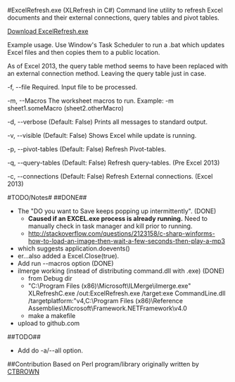 #ExcelRefresh.exe (XLRefresh in C#)
Command line utility to refresh Excel documents and their external connections, query tables and pivot tables.

[Download ExcelRefresh.exe](https://github.com/alapolloni/ExcelRefresh/blob/master/ExcelRefresh.exe?raw=true)

Example usage.  Use Window's Task Scheduler to run a .bat which updates Excel files and then copies them to a public location.  

As of Excel 2013, the query table method seems to have been replaced with an external connection method.  Leaving the query table just in case.

  -f, --file            Required. Input file to be processed.                          
                                                                                       
  -m, --Macros          The worksheet macros to run. Example: -m sheet1.someMacro (sheet2.otherMacro)                           
                                                                                       
  -d, --verbose         (Default: False) Prints all messages to standard output.                                                        
                                                                                       
  -v, --visible         (Default: False) Shows Excel while update is running.                                   
                                                                                       
  -p, --pivot-tables    (Default: False) Refresh Pivot-tables.                         
                                                                                       
  -q, --query-tables    (Default: False) Refresh query-tables. (Pre Excel 2013)        
                                                                                       
  -c, --connections     (Default: False) Refresh External connections. (Excel 2013)                                                          

#TODO/Notes#
##DONE##
 - The "DO you want to Save keeps popping up intermittently".  (DONE)
   - __Caused if an EXCEL.exe process is already running.__  Need to manually check in task manager and kill prior to running.
   - http://stackoverflow.com/questions/2123158/c-sharp-winforms-how-to-load-an-image-then-wait-a-few-seconds-then-play-a-mp3
  - which suggests application.doevents()
  - er...also added a Excel.Close(true). 
 - Add run --macros option (DONE)
 - ilmerge working (instead of distributing command.dll with .exe) (DONE)
    - from Debug dir
     - "C:\Program Files (x86)\Microsoft\ILMerge\ilmerge.exe" XLRefreshC.exe /out:ExcelRefresh.exe /target:exe CommandLine.dll /targetplatform:"v4,C:\Program Files (x86)\Reference Assemblies\Microsoft\Framework\.NETFramework\v4.0
    - make a makefile
 - upload to github.com
 
##TODO##
 - Add do -a/--all option.

##Contribution
Based on Perl program/library originally written by [CTBROWN](http://cpansearch.perl.org/src/CTBROWN/Win32-Excel-Refresh-0.02/extras/XLRefresh.pl) 
 
